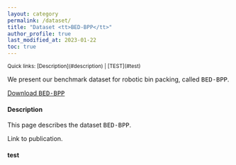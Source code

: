 ```yaml
---
layout: category
permalink: /dataset/
title: "Dataset <tt>BED-BPP</tt>"
author_profile: true
last_modified_at: 2023-01-22
toc: true
---
```


<small>
Quick links: [Description](#description) | [TEST](#test)
</small>

We present our benchmark dataset for robotic bin packing, called <tt>BED-BPP</tt>.

<a href="/assets/bed-bpp/bed-bpp-v1.json" download class="fa fa-download"> Download <tt>BED-BPP</tt></a>


#### Description
This page describes the dataset <tt>BED-BPP</tt>.

Link to publication. 



#### test

